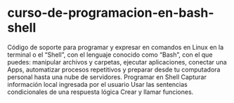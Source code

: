 # curso-de-programacion-en-bash-shell
Código de soporte para programar y expresar en comandos en Linux en la terminal o el “Shell”, con el lenguaje conocido como “Bash”, con el que puedes: manipular archivos y carpetas, ejecutar aplicaciones, conectar una Apps, automatizar procesos repetitivos y preparar desde tu computadora personal hasta una nube de servidores.  Programar en Shell Capturar información local ingresada por el usuario Usar las sentencias condicionales de una respuesta lógica Crear y llamar funciones.
